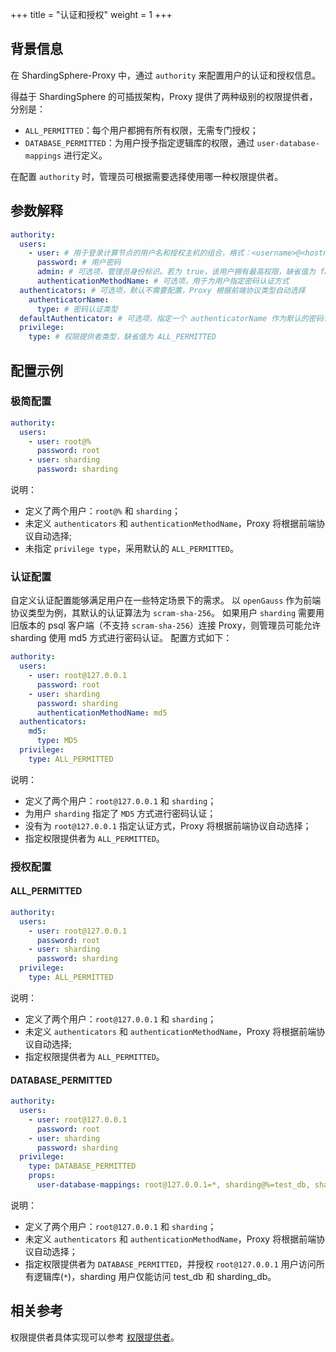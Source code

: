 +++
title = "认证和授权"
weight = 1
+++

## 背景信息

在 ShardingSphere-Proxy 中，通过 `authority` 来配置用户的认证和授权信息。

得益于 ShardingSphere 的可插拔架构，Proxy 提供了两种级别的权限提供者，分别是：

- `ALL_PERMITTED`：每个用户都拥有所有权限，无需专门授权；
- `DATABASE_PERMITTED`：为用户授予指定逻辑库的权限，通过 `user-database-mappings` 进行定义。

在配置 `authority` 时，管理员可根据需要选择使用哪一种权限提供者。

## 参数解释

```yaml
authority:
  users:
    - user: # 用于登录计算节点的用户名和授权主机的组合，格式：<username>@<hostname>，hostname 为 % 或空字符串表示不限制授权主机，username 和 hostname 大小写不敏感
      password: # 用户密码
      admin: # 可选项，管理员身份标识。若为 true，该用户拥有最高权限，缺省值为 false
      authenticationMethodName: # 可选项，用于为用户指定密码认证方式
  authenticators: # 可选项，默认不需要配置，Proxy 根据前端协议类型自动选择
    authenticatorName:
      type: # 密码认证类型
  defaultAuthenticator: # 可选项，指定一个 authenticatorName 作为默认的密码认证方式
  privilege:
    type: # 权限提供者类型，缺省值为 ALL_PERMITTED
```

## 配置示例

### 极简配置

```yaml
authority:
  users:
    - user: root@%
      password: root
    - user: sharding
      password: sharding
```

说明：
- 定义了两个用户：`root@%` 和 `sharding`；
- 未定义 `authenticators` 和 `authenticationMethodName`，Proxy 将根据前端协议自动选择;
- 未指定 `privilege type`，采用默认的 `ALL_PERMITTED`。

### 认证配置

自定义认证配置能够满足用户在一些特定场景下的需求。
以 `openGauss` 作为前端协议类型为例，其默认的认证算法为 `scram-sha-256`。
如果用户 `sharding` 需要用旧版本的 psql 客户端（不支持 `scram-sha-256`）连接 Proxy，则管理员可能允许 sharding 使用 md5 方式进行密码认证。
配置方式如下：

```yaml
authority:
  users:
    - user: root@127.0.0.1
      password: root
    - user: sharding
      password: sharding
      authenticationMethodName: md5
  authenticators:
    md5:
      type: MD5
  privilege:
    type: ALL_PERMITTED
```

说明：
- 定义了两个用户：`root@127.0.0.1` 和 `sharding`；
- 为用户 `sharding` 指定了 `MD5` 方式进行密码认证；
- 没有为 `root@127.0.0.1` 指定认证方式，Proxy 将根据前端协议自动选择；
- 指定权限提供者为 `ALL_PERMITTED`。

### 授权配置

#### ALL_PERMITTED

```yaml
authority:
  users:
    - user: root@127.0.0.1
      password: root
    - user: sharding
      password: sharding
  privilege:
    type: ALL_PERMITTED
```

说明：
- 定义了两个用户：`root@127.0.0.1` 和 `sharding`；
- 未定义 `authenticators` 和 `authenticationMethodName`，Proxy 将根据前端协议自动选择;
- 指定权限提供者为 `ALL_PERMITTED`。

#### DATABASE_PERMITTED

```yaml
authority:
  users:
    - user: root@127.0.0.1
      password: root
    - user: sharding
      password: sharding
  privilege:
    type: DATABASE_PERMITTED
    props:
      user-database-mappings: root@127.0.0.1=*, sharding@%=test_db, sharding@%=sharding_db
```

说明：
- 定义了两个用户：`root@127.0.0.1` 和 `sharding`；
- 未定义 `authenticators` 和 `authenticationMethodName`，Proxy 将根据前端协议自动选择；
- 指定权限提供者为 `DATABASE_PERMITTED`，并授权 `root@127.0.0.1` 用户访问所有逻辑库(`*`)，sharding 用户仅能访问 test_db 和 sharding_db。

## 相关参考

权限提供者具体实现可以参考 [权限提供者](/cn/user-manual/shardingsphere-proxy/yaml-config/authority/)。
